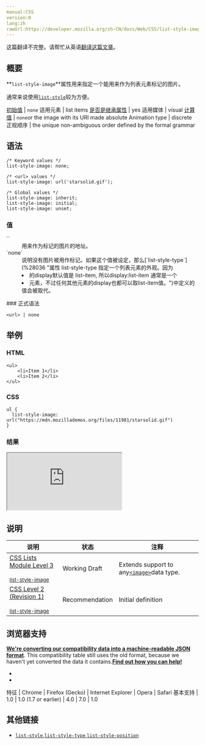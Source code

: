 ```yaml
---
manual:CSS
version:0
lang:zh
rawUrl:https://developer.mozilla.org/zh-CN/docs/Web/CSS/list-style-image
---
```




这篇翻译不完整。请帮忙从英语[翻译这篇文章](%30801 "")。





## 概要<a name="概要"></a>


**`list-style-image`**属性用来指定一个能用来作为列表元素标记的图片。



通常来说使用[`list-style`](%28033 "CSS list-style 属性是设置list-style-type, list-style-image 和 list-style-position  的简写属性。")较为方便。


[初始值](%28302 "") | `none` 
适用元素 | list items 
[是否是继承属性](%28299 "") | yes 
适用媒体 | visual 
[计算值](%28304 "") | `none`or the image with its URI made absolute 
Animation type | discrete 
正规顺序 | the unique non-ambiguous order defined by the formal grammar 


## 语法<a name="语法"></a>

```
/* Keyword values */
list-style-image: none;

/* <url> values */
list-style-image: url('starsolid.gif');

/* Global values */
list-style-image: inherit;
list-style-image: initial;
list-style-image: unset;
```

### 值<a name="值"></a>
<dl><dt id=''>`<url>`</dt><dd>用来作为标记的图片的地址。</dd><dt id=''>`none`</dt><dd>说明没有图片被用作标记。如果这个值被设定，那么[`list-style-type`](%28036 "属性 list-style-type 指定一个列表元素的外观。因为<li> 的display默认值是 list-item, 所以display:list-item 通常是一个<li>元素，不过任何其他元素的display也都可以取list-item值。")中定义的值会被取代。</dd></dl>
### 正式语法<a name="正式语法"></a>

```
<url> | none
```

## 举例<a name="举例"></a>

### HTML<a name="HTML"></a>

```
<ul>
    <li>Item 1</li>
    <li>Item 2</li>
</ul>
```

### CSS<a name="CSS"></a>

```
ul {
  list-style-image: url("https://mdn.mozillademos.org/files/11981/starsolid.gif")
}
```

### 结果<a name="结果"></a>


<iframe src='https://mdn.mozillademos.org/zh-CN/docs/Web/CSS/list-style-image$samples/Examples?revision=1056296' width='null' height='null'></iframe>


## 说明<a name="说明"></a>

说明 | 状态 | 注释 
 ---  |  ---  |  ---  | 
[CSS Lists Module Level 3<br></br><small>list-style-image</small>](%30802 "") | Working Draft | Extends support to any[`<image>`](%28003 "CSS的数据类型描述的是2D图形。在CSS中有两种类型的图像：简单的静态图像，经常被一个在使用的URL引用，动态生成的图像，比如DOM树的部分元素样式渐变或者计算样式产生。")data type. 
[CSS Level 2 (Revision 1)<br></br><small>list-style-image</small>](%30803 "") | Recommendation | Initial definition 


## 浏览器支持<a name="浏览器支持"></a>


**[We&#39;re converting our compatibility data into a machine-readable JSON format](%3344 "")**. This compatibility table still uses the old format, because we haven&#39;t yet converted the data it contains.**[Find out how you can help!](%3392 "")**


* 
* 

特征 | Chrome | Firefox (Gecko) | Internet Explorer | Opera | Safari 
基本支持 | 1.0 | 1.0 (1.7 or earlier) | 4.0 | 7.0 | 1.0 




## 其他链接<a name="其他链接"></a>

* [`list-style`](%28033 "CSS list-style 属性是设置list-style-type, list-style-image 和 list-style-position  的简写属性。"),[`list-style-type`](%28036 "属性 list-style-type 指定一个列表元素的外观。因为<li> 的display默认值是 list-item, 所以display:list-item 通常是一个<li>元素，不过任何其他元素的display也都可以取list-item值。"),[`list-style-position`](%28035 "The list-style-position property specifies the position of the marker box in the principal block box.")



